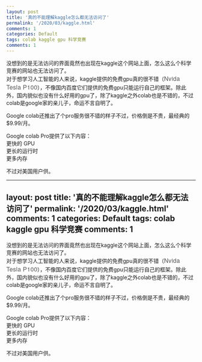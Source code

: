 ```yaml
---
layout: post
title: '真的不能理解kaggle怎么都无法访问了'
permalink: '/2020/03/kaggle.html'
comments: 1
categories: Default
tags: colab kaggle gpu 科学竞赛
comments: 1
---
```

没想到的是无法访问的界面竟然也出现在kaggle这个网站上面，怎么这么个科学竞赛的网站也无法访问了。  
对于想学习人工智能的人来说，kaggle提供的免费gpu真的很不错（<span style='background-color: white; color: #555555; font-family: "Microsoft YaHei", "Helvetica Neue", Helvetica, Arial, sans-serif; font-size: 16px; letter-spacing: 0.32px; text-align: justify;'>Nvida Tesla P100</span>），不像国内百度它们提供的免费gpu只能运行自己的框架。除此外，国内貌似也没有什么好用的gpu了，除了kaggle之外colab也是不错的，不过colab是google家的亲儿子，命运不言自明了。  
  
Google colab还推出了个pro服务很不错的样子不过，价格倒是不贵，最经典的$9.99/月。  
  
Google colab Pro提供了以下内容：  
更快的 GPU  
更长的运行时  
更多内存  
  
不过对美国用户供。  
  
  ---
layout: post
title: '真的不能理解kaggle怎么都无法访问了'
permalink: '/2020/03/kaggle.html'
comments: 1
categories: Default
tags: colab kaggle gpu 科学竞赛
comments: 1
---
没想到的是无法访问的界面竟然也出现在kaggle这个网站上面，怎么这么个科学竞赛的网站也无法访问了。  
对于想学习人工智能的人来说，kaggle提供的免费gpu真的很不错（<span style='background-color: white; color: #555555; font-family: "Microsoft YaHei", "Helvetica Neue", Helvetica, Arial, sans-serif; font-size: 16px; letter-spacing: 0.32px; text-align: justify;'>Nvida Tesla P100</span>），不像国内百度它们提供的免费gpu只能运行自己的框架。除此外，国内貌似也没有什么好用的gpu了，除了kaggle之外colab也是不错的，不过colab是google家的亲儿子，命运不言自明了。  
  
Google colab还推出了个pro服务很不错的样子不过，价格倒是不贵，最经典的$9.99/月。  
  
Google colab Pro提供了以下内容：  
更快的 GPU  
更长的运行时  
更多内存  
  
不过对美国用户供。  
  
  